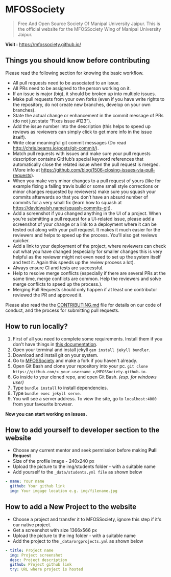 # MFOSSociety

> Free And Open Source Society Of Manipal University Jaipur. This is the official website for the MFOSSociety Wing of Manipal University Jaipur.


**Visit :** https://mfossociety.github.io/


## Things you should know before contributing


Please read the following section for knowing the basic workflow.

- All pull requests need to be associated to an issue.
- All PRs need to be assigned to the person working on it.
- If an issue is major (big), it should be broken up into multiple issues.
- Make pull requests from your own forks (even if you have write rights to the repository, do not create new branches, develop on your own branches).
- State the actual change or enhancement in the commit message of PRs (do not just state “Fixes issue #123”).
- Add the issue number into the description (this helps to speed up reviews as reviewers can simply click to get more info in the issue itself).
- Write clear meaningful git commit messages (Do read http://chris.beams.io/posts/git-commit/).
- Match pull requests with issues and make sure your pull requests description contains GitHub’s special keyword references that automatically close the related issue when the pull request is merged. (More info at https://github.com/blog/1506-closing-issues-via-pull-requests).
- When you make very minor changes to a pull request of yours (like for example fixing a failing travis build or some small style corrections or minor changes requested by reviewers) make sure you squash your commits afterwards so that you don’t have an absurd number of commits for a very small fix (learn how to squash at https://davidwalsh.name/squash-commits-git).
- Add a screenshot if you changed anything in the UI of a project. When you’re submitting a pull request for a UI-related issue, please add a screenshot of your change or a link to a deployment where it can be tested out along with your pull request. It makes it much easier for the reviewers and helps to speed up the process. You’ll also get reviews quicker.
- Add a link to your deployment of the project, where reviewers can check out what you have changed (especially for smaller changes this is very helpful as the reviewer might not even need to set up the system itself and test it. Again this speeds up the review process a lot).
- Always ensure CI and tests are successful.
- Help to resolve merge conflicts (especially if there are several PRs at the same time, merge conflicts are common. Help the reviewers and solve merge conflicts to speed up the process.).
- Merging Pull Requests should only happen if at least one contributor reviewed the PR and approved it.

Please also read the the [CONTRIBUTING.md](CONTRIBUTING.md) file for details on our code of conduct, and the process for submitting pull requests.

## How to run locally?

1. First of all you need to complete some requirements. Install them if you don't have things in [this documentation](https://jekyllrb.com/docs/installation/).
2. Open your terminal and install jekyll `gem install jekyll bundler`.
3. Download and install git on your system.
4. Go to [MFOSSociety](https://github.com/MFOSSociety/MFOSSociety.github.io) and make a fork if you haven't already.
5. Open Git Bash and clone your repository into your pc. `git clone https://github.com/<_your-username_>/MFOSSociety.github.io`.
6. Go inside to your cloned repo, and open Git Bash. _(esp. for windows user)_
7. Type `bundle install` to install dependencies.
8. Type `bundle exec jekyll serve`. 
9. You will see a server address. To view the site, go to `localhost:4000` from your favourite browser.

**Now you can start working on issues.**


## How to add yourself to developer section to the website

- Choose any current mentor and seek permission before making **Pull Request**
- Size of the profile image - 240x240 px
- Upload the picture to the img/students folder - with a suitable name
-  Add yourself to the `_data/students.yml file` as shown below

```yaml
- name: Your name
  github: Your github link
  img: Your imgage location e.g. img/filename.jpg 
```

## How to add a New Project to the website

- Choose a project and transfer it to MFOSSociety, ignore this step if it's our native project.
- Get a screenshot with size 1366x566 px
- Upload the picture to the img folder - with a suitable name
- Add the project to the `_data/orgprojects.yml` as shown below

```yaml
- title: Project name
  img: Project screenshot
  desc: Project description
  github: Project github link
  try: URL where project is hosted 
```